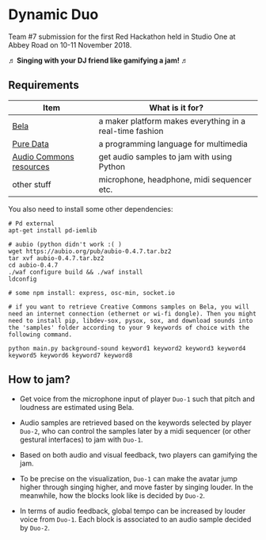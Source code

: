 # Dynamic Duo

Team \#7 submission for the first Red Hackathon held in Studio One at Abbey Road on 10-11 November 2018.

**♬ Singing with your DJ friend like gamifying a jam! ♬**

## Requirements

Item | What is it for?               
------------------ | --------------------- 
[Bela](http://bela.io/) | a maker platform makes everything in a real-time fashion 
[Pure Data](https://puredata.info/) | a programming language for multimedia
[Audio Commons resources](http://isophonics.net/abrhackday) | get audio samples to jam with using Python 
other stuff | microphone, headphone, midi sequencer etc.

You also need to install some other dependencies:

```
# Pd external
apt-get install pd-iemlib

# aubio (python didn't work :( )
wget https://aubio.org/pub/aubio-0.4.7.tar.bz2
tar xvf aubio-0.4.7.tar.bz2
cd aubio-0.4.7
./waf configure build && ./waf install
ldconfig

# some npm install: express, osc-min, socket.io

# if you want to retrieve Creative Commons samples on Bela, you will need an internet connection (ethernet or wi-fi dongle). Then you might need to install pip, libdev-sox, pysox, sox, and download sounds into the 'samples' folder according to your 9 keywords of choice with the following command.

python main.py background-sound keyword1 keyword2 keyword3 keyword4 keyword5 keyword6 keyword7 keyword8
```

## How to jam?

- Get voice from the microphone input of player `Duo-1` such that pitch and loudness are estimated using Bela.

- Audio samples are retrieved based on the keywords selected by player `Duo-2`, who can control the samples later by a midi sequencer (or other gestural interfaces) to jam with `Duo-1`.

- Based on both audio and visual feedback, two players can gamifying the jam.

- To be precise on the visualization, `Duo-1` can make the avatar jump higher through singing higher, and move faster by singing louder. In the meanwhile, how the blocks look like is decided by `Duo-2`.

- In terms of audio feedback, global tempo can be increased by louder voice from `Duo-1`. Each block is associated to an audio sample decided by `Duo-2`.
